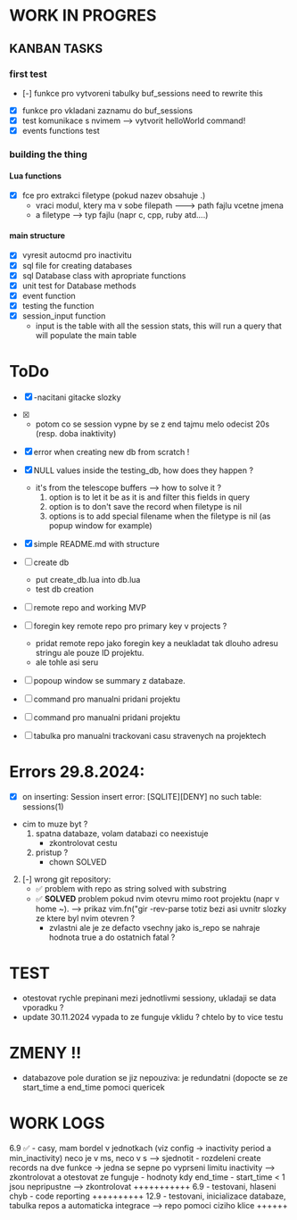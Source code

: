 # WORK IN PROGRES
## KANBAN TASKS

### first test
- [-] funkce pro vytvoreni tabulky buf_sessions
        need to rewrite this
- [x] funkce pro vkladani zaznamu do buf_sessions
- [x] test komunikace s nvimem --> vytvorit helloWorld command!
- [x] events functions test

### building the thing
#### Lua functions
- [x] fce pro extrakci filetype (pokud nazev obsahuje .)
    - vraci modul, ktery ma v sobe filepath ---> path fajlu vcetne jmena
    - a filetype --> typ fajlu (napr c, cpp, ruby atd....)

#### main structure
- [x] vyresit autocmd pro inactivitu
- [x] sql file for creating databases
- [x] sql Database class with apropriate functions
- [x] unit test for Database methods
- [x] event function
- [x] testing the function
- [x] session_input function
    - input is the table with all the session stats, this will run a query that will populate the main table


# ToDo
- [x] -nacitani gitacke slozky
- [x] - potom co se session vypne by se z end tajmu melo odecist 20s (resp. doba inaktivity)
- [x] error when creating new db from scratch !
- [x]  NULL values inside the testing_db, how does they happen ?
    - it's from the telescope buffers --> how to solve it ?
        1. option is to let it be as it is and filter this fields in query
        2. option is to don't save the record when filetype is nil
        3. options is to add special filename when the filetype is nil (as popup window for example)
- [x] simple README.md with structure
- [ ] create db
    - put create_db.lua into db.lua
    - test db creation
- [ ]  remote repo and working MVP

- [ ] foregin key remote repo  pro primary key v projects ?
    - pridat remote repo jako foregin key a neukladat tak dlouho adresu stringu ale pouze ID projektu.
    - ale tohle asi seru
- [ ] popoup window se summary z databaze.
- [ ] command pro manualni pridani projektu
- [ ] command pro manualni pridani projektu
- [ ] tabulka pro manualni trackovani casu stravenych na projektech


# Errors 29.8.2024:
- [x] on inserting:
Session insert error: [SQLITE][DENY] no such table: sessions(1)
- cim to muze byt ?
    1. spatna databaze, volam databazi co neexistuje
        - zkontrolovat cestu
    2. pristup ?
        - chown
SOLVED 

2. [-] wrong git repository:
    -  ✅ problem with repo as string solved with substring
    -   ✅ __SOLVED__ problem pokud nvim otevru mimo root projektu (napr v home ~). --> prikaz vim.fn("gir -rev-parse totiz bezi asi uvnitr slozky ze ktere byl nvim otevren ?
        - zvlastni ale je ze defacto vsechny jako is_repo se nahraje hodnota true a do ostatnich fatal ?

# TEST
- otestovat rychle prepinani  mezi jednotlivmi sessiony, ukladaji se data vporadku ?
- update 30.11.2024 vypada to ze funguje vklidu ? chtelo by to vice testu


# ZMENY !!
- databazove pole duration se jiz nepouziva: je redundatni (dopocte se ze start_time a end_time pomoci quericek


# WORK LOGS
6.9 ✅ - casy, mam bordel v jednotkach (viz config -> inactivity period a min_inactivity) neco je v ms, neco v s --> sjednotit
       - rozdeleni create records na dve funkce -> jedna se sepne po vyprseni limitu inactivity --> zkontrolovat a otestovat ze funguje
       - hodnoty kdy end_time - start_time < 1 jsou nepripustne --> zkontrolovat
+++++++++++
6.9 - testovani,  hlaseni chyb
    - code reporting
++++++++++
12.9 - testovani, inicializace databaze, tabulka repos a automaticka integrace --> repo pomoci ciziho klice
++++++



